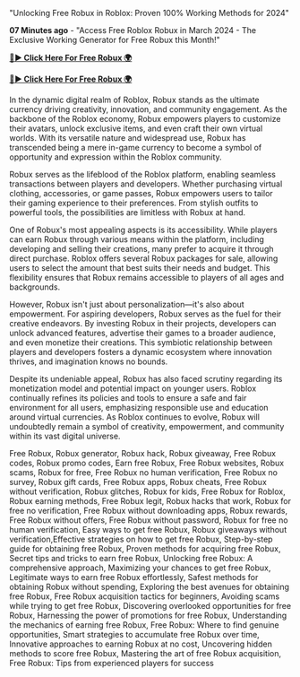 "Unlocking Free Robux in Roblox: Proven 100% Working Methods for 2024"

**07 Minutes ago** - "Access Free Roblox Robux in March 2024 - The Exclusive Working Generator for Free Robux this Month!"

[**🔴► Click Here For Free Robux 🌍**](https://moroccino.github.io/roblox)

[**🔴► Click Here For Free Robux 🌍**](https://moroccino.github.io/roblox)

In the dynamic digital realm of Roblox, Robux stands as the ultimate currency driving creativity, innovation, and community engagement. As the backbone of the Roblox economy, Robux empowers players to customize their avatars, unlock exclusive items, and even craft their own virtual worlds. With its versatile nature and widespread use, Robux has transcended being a mere in-game currency to become a symbol of opportunity and expression within the Roblox community.

Robux serves as the lifeblood of the Roblox platform, enabling seamless transactions between players and developers. Whether purchasing virtual clothing, accessories, or game passes, Robux empowers users to tailor their gaming experience to their preferences. From stylish outfits to powerful tools, the possibilities are limitless with Robux at hand.

One of Robux's most appealing aspects is its accessibility. While players can earn Robux through various means within the platform, including developing and selling their creations, many prefer to acquire it through direct purchase. Roblox offers several Robux packages for sale, allowing users to select the amount that best suits their needs and budget. This flexibility ensures that Robux remains accessible to players of all ages and backgrounds.

However, Robux isn't just about personalization—it's also about empowerment. For aspiring developers, Robux serves as the fuel for their creative endeavors. By investing Robux in their projects, developers can unlock advanced features, advertise their games to a broader audience, and even monetize their creations. This symbiotic relationship between players and developers fosters a dynamic ecosystem where innovation thrives, and imagination knows no bounds.

Despite its undeniable appeal, Robux has also faced scrutiny regarding its monetization model and potential impact on younger users. Roblox continually refines its policies and tools to ensure a safe and fair environment for all users, emphasizing responsible use and education around virtual currencies. As Roblox continues to evolve, Robux will undoubtedly remain a symbol of creativity, empowerment, and community within its vast digital universe.

Free Robux, Robux generator, Robux hack, Robux giveaway, Free Robux codes, Robux promo codes, Earn free Robux, Free Robux websites, Robux scams, Robux for free, Free Robux no human verification, Free Robux no survey, Robux gift cards, Free Robux apps, Robux cheats, Free Robux without verification, Robux glitches, Robux for kids, Free Robux for Roblox, Robux earning methods, Free Robux legit, Robux hacks that work, Robux for free no verification, Free Robux without downloading apps, Robux rewards, Free Robux without offers, Free Robux without password, Robux for free no human verification, Easy ways to get free Robux, Robux giveaways without verification,Effective strategies on how to get free Robux, Step-by-step guide for obtaining free Robux, Proven methods for acquiring free Robux, Secret tips and tricks to earn free Robux, Unlocking free Robux: A comprehensive approach, Maximizing your chances to get free Robux, Legitimate ways to earn free Robux effortlessly, Safest methods for obtaining Robux without spending, Exploring the best avenues for obtaining free Robux, Free Robux acquisition tactics for beginners, Avoiding scams while trying to get free Robux, Discovering overlooked opportunities for free Robux, Harnessing the power of promotions for free Robux, Understanding the mechanics of earning free Robux, Free Robux: Where to find genuine opportunities, Smart strategies to accumulate free Robux over time, Innovative approaches to earning Robux at no cost, Uncovering hidden methods to score free Robux, Mastering the art of free Robux acquisition, Free Robux: Tips from experienced players for success
